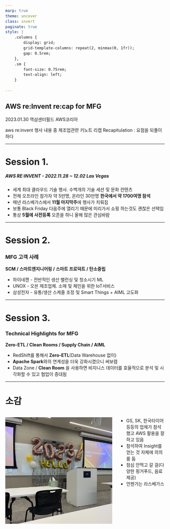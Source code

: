 ```yaml
---
marp: true
theme: uncover
class: invert
paginate: true
style: |
    .columns {
        display: grid;
        grid-template-columns: repeat(2, minmax(0, 1fr));
        gap: 0.5rem;
    },
    .sm {
        font-size: 0.75rem;
        text-align: left;
    }

---
```


## **AWS re:Invent re:cap for MFG**

2023.01.30 역삼센터필드 AWS코리아

aws re:invent 행사 내용 중 제조업관련 키노트 리캡
Recapitulation : 요점을 되풀이하다

---

<!-- footer: AWS re:Invent re:cap for MFG -->

# **Session 1.**
##### **AWS RE:INVENT - 2022.11.28 ~ 12.02 Las Vegas**

* 세계 최대 클라우드 기술 행사. 수백개의 기술 세션 및 문화 컨텐츠
* 전체 오프라인 참가자 약 5만명, 온라인 30만명
**한국에서 약 1700여명 참석**
* 매년 라스베가스에서 **11월 마지막주**에 행사가 치뤄짐
* 보통 Black Friday 다음주에 열리기 때문에 미리가서 쇼핑 하는것도 괜찮은 선택임
* 통상 **5월에 사전등록** 오픈을 하니 올해 많은 관심바람


---

# **Session 2.**
### MFG 고객 사례

**SCM / 스마트엔지니어링 / 스마트 프로덕트 / 탄소중립**

* 하이네켄 - 전반적인 생산 밸런싱 및 청소시기 ML
* UNOX - 오븐 제조업체. 소매 및 체인을 위한 IoT서비스 
* 삼성전자 - 유통/생산 스케줄 조정 및 Smart Things + AIML 고도화


---

# **Session 3.**
### Technical Highlights for MFG

**Zero-ETL / Clean Rooms / Supply Chain / AIML**

* RedShift를 통해서 **Zero-ETL**(Data Warehouse 없이)
* **Apache Spark**와의 연계성을 더욱 강화시켰으니 써보렴
* Data Zone / **Clean Room** 을 사용하면 비지니스 데이터를 효율적으로 분석 및 시각화할 수 있고 협업이 증대됨

---

# **소감**

<div class="columns">
<div>

![height:400px](IMG-3456.jpg)

</div>
<div>

* GS, SK, 한국타이어 등등의 업체가 참석 했고 AWS 활용을 잘 하고 있음
* 참석하여 Insight를 얻는 것 자체에 의의를 둠
* 점심 안먹고 갈 걸(다양한 핑거푸드, 음료 제공)
* 언젠가는 라스베가스

</div>
</div>

